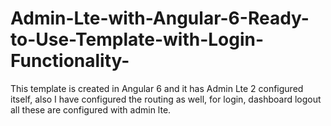 # Admin-Lte-with-Angular-6-Ready-to-Use-Template-with-Login-Functionality-
This template is created in Angular 6 and it has Admin Lte 2 configured itself, also I have configured the routing as well, for login, dashboard logout all these are configured with admin lte.
